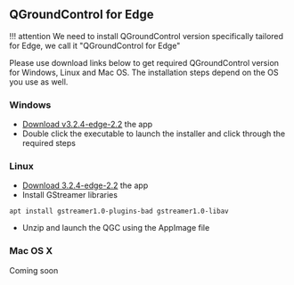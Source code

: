 ## QGroundControl for Edge

!!! attention
    We need to install QGroundControl version specifically tailored for Edge, we call it "QGroundControl for Edge"

Please use download links below to get required QGroundControl version for Windows, Linux and Mac OS.
The installation steps depend on the OS you use as well.


### Windows

* [Download v3.2.4-edge-2.2](http://files.emlid.com/qgc/3.2.4-edge-2.2/QGroundControl-3.2.4-edge-2.2-windows.exe) the app
* Double click the executable to launch the installer and click through the required steps

### Linux

* [Download 3.2.4-edge-2.2](http://files.emlid.com/qgc/3.2.4-edge-2.2/QGroundControl-3.2.4-edge-2.2-linux.AppImage.zip) the app
* Install GStreamer libraries

```
apt install gstreamer1.0-plugins-bad gstreamer1.0-libav
```
* Unzip and launch the QGC using the AppImage file

### Mac OS X

Coming soon
